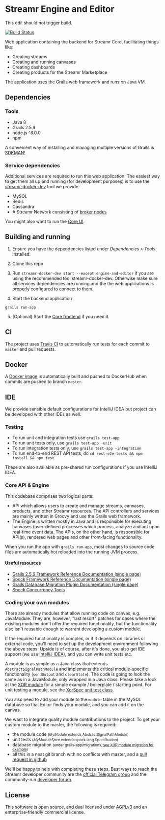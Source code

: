 # Streamr Engine and Editor 

This edit should not trigger build.

[![Build Status](https://travis-ci.org/streamr-dev/engine-and-editor.svg?branch=master)](https://travis-ci.org/streamr-dev/engine-and-editor)

Web application containing the backend for Streamr Core, facilitating things like:
- Creating streams
- Creating and running canvases
- Creating dashboards
- Creating products for the Streamr Marketplace 

The application uses the Grails web framework and runs on Java VM. 

## Dependencies

### Tools
- Java 8
- Grails 2.5.6
- node.js ^8.0.0
- npm

A convenient way of installing and managing multiple versions of Grails is [SDKMAN!](http://sdkman.io/install.html).

### Service dependencies

Additional services are required to run this web application. The easiest way to get them all up and running (for development purposes) is to use the [streamr-docker-dev](https://github.com/streamr-dev/streamr-docker-dev) tool we provide.

- MySQL
- Redis
- Cassandra
- A Streamr Network consisting of [broker nodes](https://github.com/streamr-dev/broker)

You might also want to run the [Core UI](https://github.com/streamr-dev/streamr-platform). 

## Building and running

1. Ensure you have the dependencies listed under *Dependencies > Tools* installed.

2. Clone this repo

3. Run `streamr-docker-dev start --except engine-and-editor` if you are using the recommended tool streamr-docker-dev. Otherwise make sure all services dependencies are running and the the web applications is properly configured to connect to them.

4. Start the backend application
```
grails run-app
```

5. (Optional) Start the [Core frontend](https://github.com/streamr-dev/streamr-platform) if you need it.

## CI

The project uses [Travis CI](https://travis-ci.org/streamr-dev/engine-and-editor) to automatically run tests for each commit to `master` and pull requests.

## Docker

A [Docker image](https://hub.docker.com/r/streamr/engine-and-editor/) is automatically built and pushed to DockerHub when commits are pushed to branch `master`.

## IDE

We provide sensible default configurations for IntelliJ IDEA but project can be developed with other IDEs as well.

### Testing

- To run unit and integration tests use `grails test-app`
- To run unit tests only, use `grails test-app -unit`
- To run integration tests only, use `grails test-app -integration`
- To run end-to-end REST API tests, do `cd rest-e2e-tests && npm install && npm test`

These are also available as pre-shared run configurations if you use IntelliJ IDEA.

### Core API & Engine

This codebase comprises two logical parts:

- API which allows users to create and manage streams, canvases, products, and other Streamr resources. The API controllers and services are mainly written in Groovy and use the Grails web framework.
- The Engine is written mostly in Java and is responsible for executing canvases (user-defined processes which process, analyze and act upon real-time event data. The APIs, on the other hand, is responsible for API(s), rendered web pages and other front-facing functionality.

When you run the app with `grails run-app`, most changes to source code files are automatically hot reloaded into the running JVM process.

#### Useful resources
- [Grails 2.5.6 Framework Reference Documentation (single page)](https://grails.github.io/grails2-doc/2.5.6/guide/single.html)
- [Spock Framework Reference Documentation (single page)](http://spockframework.org/spock/docs/1.1/all_in_one.html)
- [Grails Database Migration Plugin Documentation (single page)](http://grails-plugins.github.io/grails-database-migration/1.4.0/guide/single.html)
- [Spock Concurrency Tools](http://spockframework.org/spock/javadoc/1.1/spock/util/concurrent/package-summary.html)

### Coding your own modules

There are already modules that allow running code on canvas, e.g. JavaModule. They are, however, "last resort" patches for cases where the existing modules don't offer the required functionality, but the functionality also isn't reusable enough to warrant developing a custom module.

If the required functionality is complex, or if it depends on libraries or external code, you'll need to set up the development environment following the above steps. Upside is of course, after it's done, you also get IDE support (we use [IntelliJ IDEA](https://www.jetbrains.com/idea/)), and you can write unit tests etc.

A module is as simple as a Java class that extends `AbstractSignalPathModule` and implements the critical module-specific functionality (`sendOutput` and `clearState`). The code is going to look the same as in a JavaModule, only wrapped in a Java class. Please take a look at the [XOR module](https://github.com/streamr-dev/engine-and-editor/blob/master/src/java/com/unifina/signalpath/bool/Xor.java) for a simple example / boilerplate / starting point. For unit testing a module, see the [XorSpec unit test class](https://github.com/streamr-dev/engine-and-editor/blob/master/test/unit/com/unifina/signalpath/bool/XorSpec.groovy).

You also need to add your module to the `module` table in the MySQL database so that Editor finds your module, and you can add it on the canvas.

We want to integrate quality module contributions to the project. To get your custom module to the master, the following is required:
* the module code <small>(*MyModule* extends AbstractSignalPathModule)</small>
* unit tests <small>(*MyModuleSpec* extends spock.lang.Specification)</small>
* database migration <small>(under grails-app/migrations, [see XOR module migration for example](https://github.com/streamr-dev/engine-and-editor/blob/master/grails-app/migrations/core/2017-01-17-xor-module.groovy))</small>
* all this in a neat git branch with no conflicts with master, and a [pull request in github](https://github.com/streamr-dev/engine-and-editor/pull/229)

We'll be happy to help with completing these steps. Best ways to reach the Streamr developer community are the [official Telegram group](https://t.me/streamrdata) and the community-run [developer forum](http://forum.streamr.dev/).

## License

This software is open source, and dual licensed under [AGPLv3](https://www.gnu.org/licenses/agpl.html) and an enterprise-friendly commercial license.
